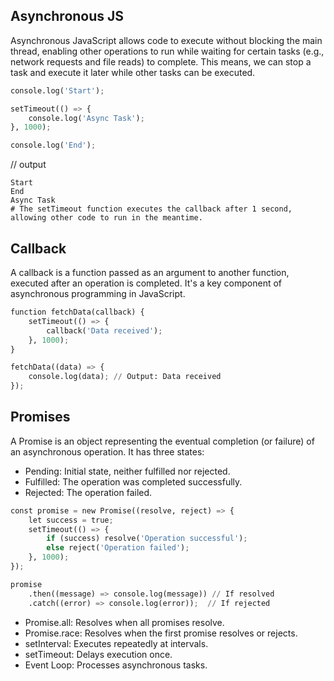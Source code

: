 ## Asynchronous JS
Asynchronous JavaScript allows code to execute without blocking the main thread, enabling other operations to run while waiting for certain tasks (e.g., network requests and file reads) to complete. This means, we can stop a task and execute it later while other tasks can be executed. 

```python
console.log('Start');

setTimeout(() => {
    console.log('Async Task');
}, 1000);

console.log('End');

```

// output
```
Start
End
Async Task
# The setTimeout function executes the callback after 1 second, allowing other code to run in the meantime.
```

## Callback
A callback is a function passed as an argument to another function, executed after an operation is completed. It's a key component of asynchronous programming in JavaScript.
``` python
function fetchData(callback) {
    setTimeout(() => {
        callback('Data received');
    }, 1000);
}

fetchData((data) => {
    console.log(data); // Output: Data received
});
```

## Promises
A Promise is an object representing the eventual completion (or failure) of an asynchronous operation. It has three states:

- Pending: Initial state, neither fulfilled nor rejected.
- Fulfilled: The operation was completed successfully.
- Rejected: The operation failed.

```python
const promise = new Promise((resolve, reject) => {
    let success = true;
    setTimeout(() => {
        if (success) resolve('Operation successful');
        else reject('Operation failed');
    }, 1000);
});

promise
    .then((message) => console.log(message)) // If resolved
    .catch((error) => console.log(error));  // If rejected

```


- Promise.all: Resolves when all promises resolve.
- Promise.race: Resolves when the first promise resolves or rejects.
- setInterval: Executes repeatedly at intervals.
- setTimeout: Delays execution once.
- Event Loop: Processes asynchronous tasks.




